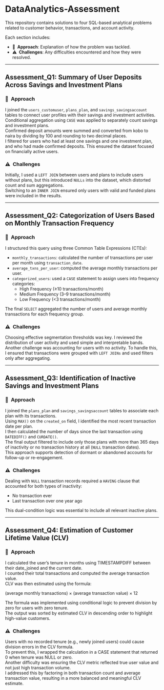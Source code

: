 # DataAnalytics-Assessment

This repository contains solutions to four SQL-based analytical problems related to customer behavior, transactions, and account activity.

Each section includes:

- 🧠 **Approach**: Explanation of how the problem was tackled.  
- ⚠️ **Challenges**: Any difficulties encountered and how they were resolved.

---

## Assessment_Q1: Summary of User Deposits Across Savings and Investment Plans

### 🧠 Approach  
I joined the `users_customuser`, `plans_plan`, and `savings_savingsaccount` tables to connect user profiles with their savings and investment activities.  
Conditional aggregation using `CASE` was applied to separately count savings and investment plans.  
Confirmed deposit amounts were summed and converted from kobo to naira by dividing by 100 and rounding to two decimal places.  
I filtered for users who had at least one savings and one investment plan, and who had made confirmed deposits. This ensured the dataset focused on financially active users.

### ⚠️ Challenges  
Initially, I used a `LEFT JOIN` between users and plans to include users without plans, but this introduced `NULLs` into the dataset, which distorted count and sum aggregations.  
Switching to an `INNER JOIN` ensured only users with valid and funded plans were included in the results.

---

## Assessment_Q2: Categorization of Users Based on Monthly Transaction Frequency

### 🧠 Approach  
I structured this query using three Common Table Expressions (CTEs):

- `monthly_transactions`: calculated the number of transactions per user per month using `transaction_date`.  
- `average_txns_per_user`: computed the average monthly transactions per user.  
- `categorized_users`: used a `CASE` statement to assign users into frequency categories:
  - High Frequency (≥10 transactions/month)  
  - Medium Frequency (3–9 transactions/month)  
  - Low Frequency (<3 transactions/month)  

The final `SELECT` aggregated the number of users and average monthly transactions for each frequency group.

### ⚠️ Challenges  
Choosing effective segmentation thresholds was key. I reviewed the distribution of user activity and used simple and interpretable bands.  
Another challenge was accounting for users with no activity. To handle this, I ensured that transactions were grouped with `LEFT JOINs` and used filters only after aggregating.

---

## Assessment_Q3: Identification of Inactive Savings and Investment Plans

### 🧠 Approach  
I joined the `plans_plan` and `savings_savingsaccount` tables to associate each plan with its transactions.  
Using `MAX()` on the `created_on` field, I identified the most recent transaction date per plan.  
I then calculated the number of days since the last transaction using `DATEDIFF()` and `CURDATE()`.  
The final output filtered to include only those plans with more than 365 days of inactivity or no transaction history at all (`NULL` transaction dates).  
This approach supports detection of dormant or abandoned accounts for follow-up or re-engagement.

### ⚠️ Challenges  
Dealing with `NULL` transaction records required a `HAVING` clause that accounted for both types of inactivity:  
- No transaction ever  
- Last transaction over one year ago  

This dual-condition logic was essential to include all relevant inactive plans.

---

## Assessment_Q4: Estimation of Customer Lifetime Value (CLV)

### 🧠 Approach  
I calculated the user’s tenure in months using TIMESTAMPDIFF between their date_joined and the current date.  
I counted their total transactions and computed the average transaction value.  
CLV was then estimated using the formula:

(average monthly transactions) × (average transaction value) × 12

The formula was implemented using conditional logic to prevent division by zero for users with zero tenure.  
The output was sorted by estimated CLV in descending order to highlight high-value customers.

### ⚠️ Challenges  
Users with no recorded tenure (e.g., newly joined users) could cause division errors in the CLV formula.  
To prevent this, I wrapped the calculation in a CASE statement that returned 0 when tenure was NULL or zero.  
Another difficulty was ensuring the CLV metric reflected true user value and not just high transaction volume.  
I addressed this by factoring in both transaction count and average transaction value, resulting in a more balanced and meaningful CLV estimate.

